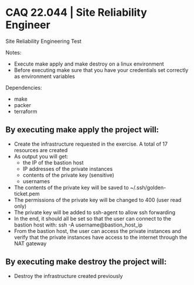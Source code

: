 # CAQ 22.044 | Site Reliability Engineer
Site Reliability Engineering Test

Notes: 
- Execute make apply and make destroy on a linux environment
- Before executing make sure that you have your credentials set correctly as environment variables

Dependencies:
- make
- packer
- terraform

## By executing make apply the project will:
- Create the infrastructure requested in the exercise. A total of 17 resources are created
- As output you will get:
  - the IP of the bastion host
  - IP addresses of the private instances
  - contents of the private key (sensitive)
  - usernames
- The contents of the private key will be saved to ~/.ssh/golden-ticket.pem
- The permissions of the private key will be changed to 400 (user read only)
- The private key will be added to ssh-agent to allow ssh forwarding
- In the end, it should all be set so that the user can connect to the bastion host with: ssh -A username@bastion_host_ip
- From the bastion host, the user can access the private instances and verify that the private instances have access to the internet through the NAT gateway

## By executing make destroy the project will:
- Destroy the infrastructure created previously
